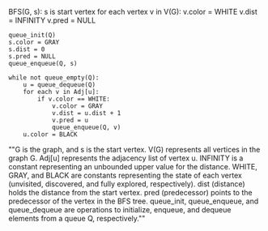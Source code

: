BFS(G, s): s is start vertex
    for each vertex v in V(G):
        v.color = WHITE
        v.dist = INFINITY
        v.pred = NULL

    queue_init(Q)
    s.color = GRAY
    s.dist = 0
    s.pred = NULL
    queue_enqueue(Q, s)

    while not queue_empty(Q):
        u = queue_dequeue(Q)
        for each v in Adj[u]:
            if v.color == WHITE:
                v.color = GRAY
                v.dist = u.dist + 1
                v.pred = u
                queue_enqueue(Q, v)
        u.color = BLACK



""G is the graph, and s is the start vertex.
    V(G) represents all vertices in the graph G.
    Adj[u] represents the adjacency list of vertex u.
    INFINITY is a constant representing an unbounded upper value for the distance.
    WHITE, GRAY, and BLACK are constants representing the state of each vertex (unvisited, discovered, and fully explored, respectively).
    dist (distance) holds the distance from the start vertex.
    pred (predecessor) points to the predecessor of the vertex in the BFS tree.
    queue_init, queue_enqueue, and queue_dequeue are operations to initialize, enqueue, and dequeue elements from a queue Q, respectively.""